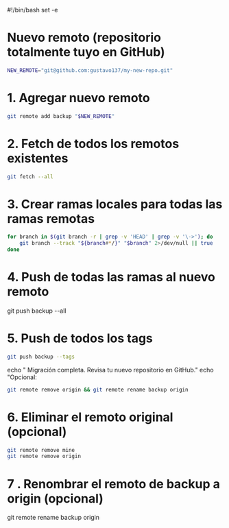 #!/bin/bash
set -e

# Nuevo remoto (repositorio totalmente tuyo en GitHub)
```bash
NEW_REMOTE="git@github.com:gustavo137/my-new-repo.git"
```
# 1. Agregar nuevo remoto
```bash
git remote add backup "$NEW_REMOTE"
```
# 2. Fetch de todos los remotos existentes
```bash
git fetch --all
```
# 3. Crear ramas locales para todas las ramas remotas
```bash
for branch in $(git branch -r | grep -v 'HEAD' | grep -v '\->'); do
    git branch --track "${branch#*/}" "$branch" 2>/dev/null || true
done
```

# 4. Push de todas las ramas al nuevo remoto
git push backup --all

# 5. Push de todos los tags
```bash
git push backup --tags
```
echo " Migración completa. Revisa tu nuevo repositorio en GitHub."
echo "Opcional:
```bash
git remote remove origin && git remote rename backup origin
```

# 6. Eliminar el remoto original (opcional)
```bash
git remote remove mine
git remote remove origin
```
# 7 . Renombrar el remoto de backup a origin (opcional)
git remote rename backup origin

